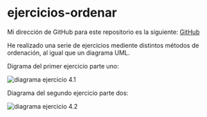 # ejercicios-ordenar
Mi dirección de GitHub para este repositorio es la siguiente: [GitHub]()

He realizado una serie de ejercicios mediente distintos métodos de ordenación, al igual que un diagrama UML.

Digrama del primer ejercicio parte uno:

![diagrama ejercicio 4.1]()

Diagrama del segundo ejercicio parte dos:

![diagrama ejercicio 4.2]()
